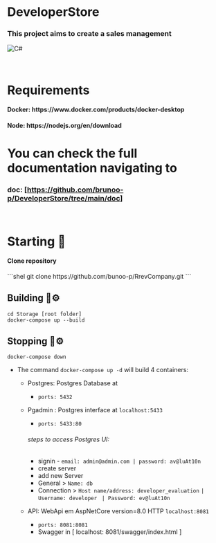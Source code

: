 # DeveloperStore
<h3> This project aims to create a sales management </h3>
<p>
  <img alt="C#" src="https://img.shields.io/badge/C%23-239120?style=for-the-badge&logo=c-sharp&logoColor=white"/>
</p>
<br/>

# Requirements
<h4>Docker: https://www.docker.com/products/docker-desktop</h4>
<h4>Node: https://nodejs.org/en/download</h4>

# You can check the full documentation navigating to 
### doc: [https://github.com/brunoo-p/DeveloperStore/tree/main/doc]
<br/>

# Starting 🚀
<h4>Clone repository</h4>
```shel
git clone https://github.com/bunoo-p/RrevCompany.git
```

## Building 🔧⚙
```shel
cd Storage [root folder] 
docker-compose up --build
```

## Stopping 🔧⚙
```shel
docker-compose down
```

- The command ``` docker-compose up -d ``` will build 4 containers:

  - Postgres: Postgres Database at
      - ``ports: 5432``
      
  - Pgadmin : Postgres interface at ```localhost:5433```
      - ``ports: 5433:80``
      ###### steps to access Postgres UI: 
      - signin -  ``email: admin@admin.com | password: av@luAt10n``
      - create server
      - add new Server
      - General > ``Name: db``
      - Connection >
          ``Host name/address: developer_evaluation``
          ``| Username: developer ``
          ``| Password: ev@luAt10n``

      
  - API: WebApi em AspNetCore version=8.0  HTTP ``localhost:8081`` 
      - ``ports: 8081:8081``
      - Swagger in  [ localhost: 8081/swagger/index.html ]

